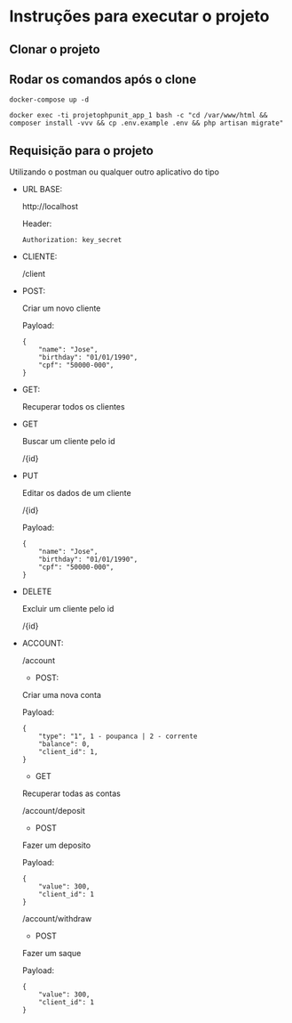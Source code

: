 # Instruções para executar o projeto

## Clonar o projeto

## Rodar os comandos após o clone

```
docker-compose up -d
```
```
docker exec -ti projetophpunit_app_1 bash -c "cd /var/www/html && composer install -vvv && cp .env.example .env && php artisan migrate"
```

## Requisição para o projeto

Utilizando o postman ou qualquer outro aplicativo do tipo

- URL BASE:

    http://localhost

    Header: 

    ```Authorization: key_secret```

- CLIENTE:

    /client

- POST:

    Criar um novo cliente

    Payload:

    ```
    {
        "name": "Jose",
        "birthday": "01/01/1990",
        "cpf": "50000-000",
    }
    ```
- GET:

    Recuperar todos os clientes

- GET

    Buscar um cliente pelo id

    /{id}

- PUT 

    Editar os dados de um cliente

    /{id}

    Payload:

    ```
    {
        "name": "Jose",
        "birthday": "01/01/1990",
        "cpf": "50000-000",
    }
    ```
- DELETE

    Excluir um cliente pelo id

    /{id}

- ACCOUNT:

    /account

    - POST:

    Criar uma nova conta

    Payload:

    ```
    {
        "type": "1", 1 - poupanca | 2 - corrente
        "balance": 0,
        "client_id": 1,
    }
    ```
    - GET

    Recuperar todas as contas

    /account/deposit

    - POST

    Fazer um deposito

    Payload:

    ```
    {
        "value": 300,
        "client_id": 1
    }
    ```

    /account/withdraw

    - POST

    Fazer um saque

    Payload:

    ```
    {
        "value": 300,
        "client_id": 1
    }
    ```
